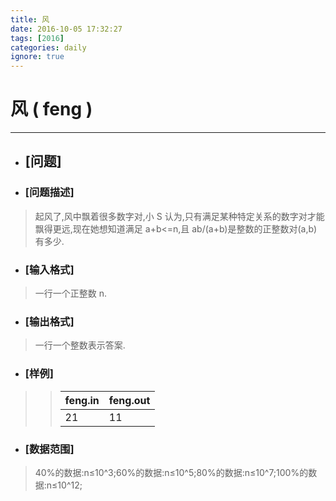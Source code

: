 ```yaml
---
title: 风
date: 2016-10-05 17:32:27
tags: [2016]
categories: daily
ignore: true
---
```

# 风 ( feng )
---
- ## [问题]

- ### [问题描述]
> 起风了,风中飘着很多数字对,小 S 认为,只有满足某种特定关系的数字对才能飘得更远,现在她想知道满足 a+b<=n,且 ab/(a+b)是整数的正整数对(a,b)有多少.

<!--more-->

- ### [输入格式]
> 一行一个正整数 n.

- ### [输出格式]
> 一行一个整数表示答案.

- ### [样例]

>> feng.in | feng.out
>> --------|---------
>> 21 | 11

- ### [数据范围]
> 40%的数据:n≤10^3;60%的数据:n≤10^5;80%的数据:n≤10^7;100%的数据:n≤10^12;
